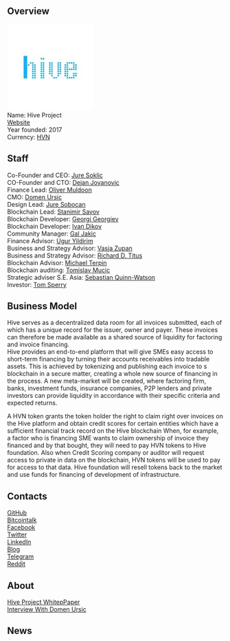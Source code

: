 ## Overview
![ logo](../projects/logo/hive.jpg)  
Name: Hive Project    
[Website](https://www.hive-project.net/)   
Year founded: 2017  
Currency: [HVN](https://coinmarketcap.com/currencies/hive/)     
## Staff
Co-Founder and CEO: [Jure Soklic](../people/jure_soklic.md)  
CO-Founder and CTO: [Dejan Jovanovic](../people/dejan_jovanovic.md)  
Finance Lead: [Oliver Muldoon](../people/oliver_muldoon.md)  
CMO: [Domen Ursic](../people/domen_ursic.md)  
Design Lead: [Jure Sobocan](../people/jure_sobocan.md)  
Blockchain Lead: [Stanimir Savov](../people/stanimir_savov.md)  
Blockchain Developer: [Georgi Georgiev](../people/georgi_georgiev.md)  
Blockchain Developer: [Ivan Dikov](../people/ivan_dikov.md)  
Community Manager: [Gal Jakic](../people/gal_jakic.md)  
Finance Advisor: [Ugur Yildirim](../people/ugur_yildirim.md)  
Business and Strategy Advisor: [Vasja Zupan](../people/vasja_zupan.md)  
Business and Strategy Advisor: [Richard D. Titus](../people/richard_titus.md)  
Blockchain Advisor: [Michael Terpin](../people/michael_terpin.md)  
Blockchain auditing: [Tomislav Mucic](../people/tomislav_mucic.md)  
Strategic adviser S.E. Asia: [Sebastian Quinn-Watson](../people/sebastian_watson.md)  
Investor: [Tom Sperry](../people/tom_sperry.md) 
## Business Model
Hive serves as a decentralized data room for all invoices submitted, each of which has a unique record for the issuer, owner and payer. These invoices can therefore be made available as a shared source of liquidity for factoring and invoice financing.  
Hive provides an end-to-end platform that will give SMEs easy access to short-term financing by turning their
accounts receivables into tradable assets. This is achieved by tokenizing and publishing each invoice to s
blockchain in a secure matter, creating a whole new source of financing in the process. A new meta-market
will be created, where factoring firm, banks, investment funds, insurance companies, P2P lenders and
private investors can provide liquidity in accordance with their specific criteria and expected returns. 
  
A HVN token grants the token holder the right to claim right over invoices on the Hive platform and obtain
credit scores for certain entities which have a sufficient financial track record on the Hive blockchain
When, for example, a factor who is financing SME wants to claim ownership of invoice they financed and by that
bought, they will need to pay HVN tokens to Hive foundation. Also when Credit Scoring company or auditor
will request access to private in data on the blockchain, HVN tokens will be used to pay for access to that
data. Hive foundation will resell tokens back to the market and use funds for financing of development of
infrastructure.
## Contacts
[GitHub](https://github.com/HiveProjectLTD)  
[Bitcointalk](https://bitcointalk.org/index.php?topic=1959159.0)   
[Facebook](https://www.facebook.com/HiveProject.net/)   
[Twitter](https://twitter.com/hiveproject_net)  
[LinkedIn](https://www.linkedin.com/company/18067195/)   
[Blog](https://medium.com/hiveproject-net)    
[Telegram](https://t.me/hiveprojectnet)  
[Reddit](https://www.reddit.com/r/HiveProject_net/)  
## About 
[Hive Project WhitepPaper](https://www.hive-project.net/whitepapers/Hive_Project_Whitepaper.pdf?v2)  
[Interview With Domen Ursic](https://www.youtube.com/watch?v=XRhhBiE77vM)  
## News
